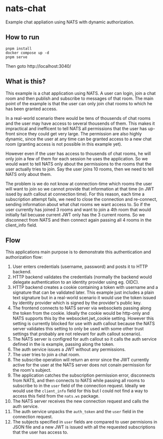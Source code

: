 # nats-chat

Example chat appliation using NATS with dynamic authorization.

## How to run

```
pnpm install
docker compose up -d
pnpm serve
```

Then goto http://localhost:3040/

## What is this?

This example is a chat application using NATS.
A user can login, join a chat room and then publish and subscribe to messages of that room.
The main point of the example is that the user can only join chat rooms to which he has been granted access.

In a real-world scenario there would be tens of thousends of chat rooms and the user may have access to several thousends of them.
This makes it impractical and inefficent to tell NATS all permissions that the user has up-front since they could get very large.
The permission are also highly dynamic, since the user at any time can be granted access to a new chat room (granting access is not possible in this example yet).

However even if the user has access to thousends of chat rooms, he will only join a few of them for each session he uses the application.
So we would want to tell NATS only about the permissions to the rooms that the user actually tries to join.
Say the user joins 10 rooms, then we need to tell NATS only about them.

The problem is we do not know at connection-time which rooms the user will want to join so we cannot provide that information at that time (in JWT issed by auth callout at connection time).
For this reason, each time a subscription attempt fails, we need to close the connection and re-connect, sending information about what chat rooms we want access to.
So if the user currently has joined 3 rooms and want to join a 4th room that would initially fail becuase current JWT only has the 3 current rooms.
So we disconnect from NATS and then connect again passing all 4 rooms in the client_info field.

## Flow

This applications main purpose is to demonstrate this authentication and authorization flow:

1. User enters credentials (username, password) and posts it to HTTP backend.
2. HTTP backend validates the credentials (normally the backend would delegate authentication to an identity provider using eg. OIDC).
3. HTTP backend creates a cookie containing a token with username and a signature that can be validated later. This example just includes a plain text signature but in a real-world scenario it would use the token issued by identity provider which is signed by the provider's public key.
4. The frontend connects to NATS server via websockets passing along the token from the cookie. Ideally the cookie would be http-only and NATS supports this by the websocket.jwt_cookie setting. However this setting is currently blocked for use with auth callout because the NATS server validates this setting to only be used with some other trust settings that probably are not relevant for auth callout scenario).
5. The NATS server is configred for auth callout so it calls the auth service defined in the is example, passing along the token.
6. The auth service issues a JWT without any permissions.
7. The user tries to join a chat room.
8. The subscribe operation will return an error since the JWT currently active for the user at the NATS server does not conain permission for the room's subject.
9. The application catches the subscription permission error, disconnects from NATS, and then connects to NATS while passing all rooms to subscribe to in the `user` field of the connection request. Ideally we would use the `client_info` field for this but I could not find a way to access this field from the `nats.ws` package.
10. The NATS server receives the new connection request and calls the auth service.
11. The auth service unpacks the `auth_token` and the `user` field in the connection request.
12. The subjects specified in `user` fields are compared to user permisions in JSON file and a new JWT is issued with all the requested subscriptions that the user has access to.
